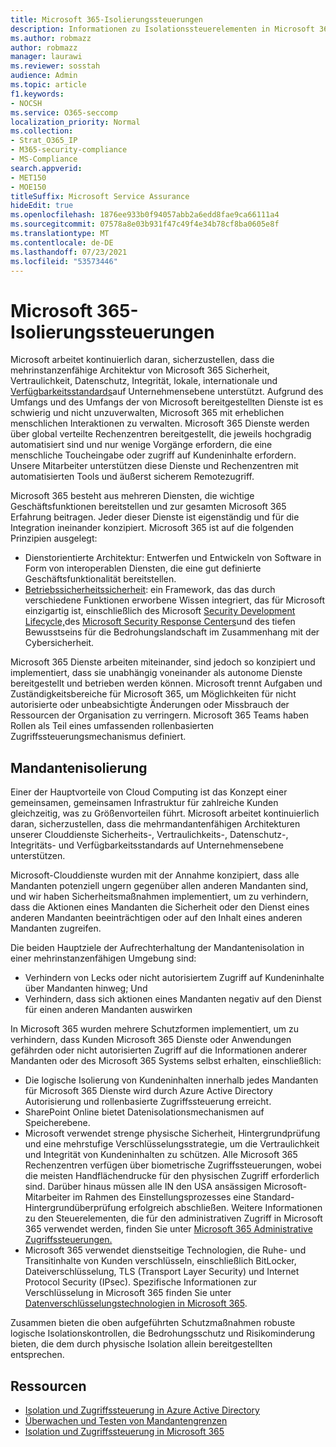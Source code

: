```yaml
---
title: Microsoft 365-Isolierungssteuerungen
description: Informationen zu Isolationssteuerelementen in Microsoft 365
ms.author: robmazz
author: robmazz
manager: laurawi
ms.reviewer: sosstah
audience: Admin
ms.topic: article
f1.keywords:
- NOCSH
ms.service: O365-seccomp
localization_priority: Normal
ms.collection:
- Strat_O365_IP
- M365-security-compliance
- MS-Compliance
search.appverid:
- MET150
- MOE150
titleSuffix: Microsoft Service Assurance
hideEdit: true
ms.openlocfilehash: 1876ee933b0f94057abb2a6edd8fae9ca66111a4
ms.sourcegitcommit: 07578a8e03b931f47c49f4e34b78cf8ba0605e8f
ms.translationtype: MT
ms.contentlocale: de-DE
ms.lasthandoff: 07/23/2021
ms.locfileid: "53573446"
---
```

# <a name="microsoft-365-isolation-controls"></a>Microsoft 365-Isolierungssteuerungen

Microsoft arbeitet kontinuierlich daran, sicherzustellen, dass die mehrinstanzenfähige Architektur von Microsoft 365 Sicherheit, Vertraulichkeit, Datenschutz, Integrität, lokale, internationale und [Verfügbarkeitsstandards](https://www.microsoft.com/trust-center/compliance/compliance-overview)auf Unternehmensebene unterstützt. Aufgrund des Umfangs und des Umfangs der von Microsoft bereitgestellten Dienste ist es schwierig und nicht unzuverwalten, Microsoft 365 mit erheblichen menschlichen Interaktionen zu verwalten. Microsoft 365 Dienste werden über global verteilte Rechenzentren bereitgestellt, die jeweils hochgradig automatisiert sind und nur wenige Vorgänge erfordern, die eine menschliche Toucheingabe oder zugriff auf Kundeninhalte erfordern. Unsere Mitarbeiter unterstützen diese Dienste und Rechenzentren mit automatisierten Tools und äußerst sicherem Remotezugriff.

Microsoft 365 besteht aus mehreren Diensten, die wichtige Geschäftsfunktionen bereitstellen und zur gesamten Microsoft 365 Erfahrung beitragen. Jeder dieser Dienste ist eigenständig und für die Integration ineinander konzipiert. Microsoft 365 ist auf die folgenden Prinzipien ausgelegt:

- Dienstorientierte Architektur: Entwerfen und Entwickeln von Software in Form von interoperablen Diensten, die eine gut definierte Geschäftsfunktionalität bereitstellen.
- [Betriebssicherheitssicherheit](https://www.microsoft.com/securityengineering/osa): ein Framework, das das durch verschiedene Funktionen erworbene Wissen integriert, das für Microsoft einzigartig ist, einschließlich des Microsoft [Security Development Lifecycle,](https://www.microsoft.com/sdl/default.aspx)des [Microsoft Security Response Centers](https://www.microsoft.com/msrc)und des tiefen Bewusstseins für die Bedrohungslandschaft im Zusammenhang mit der Cybersicherheit.

Microsoft 365 Dienste arbeiten miteinander, sind jedoch so konzipiert und implementiert, dass sie unabhängig voneinander als autonome Dienste bereitgestellt und betrieben werden können. Microsoft trennt Aufgaben und Zuständigkeitsbereiche für Microsoft 365, um Möglichkeiten für nicht autorisierte oder unbeabsichtigte Änderungen oder Missbrauch der Ressourcen der Organisation zu verringern. Microsoft 365 Teams haben Rollen als Teil eines umfassenden rollenbasierten Zugriffssteuerungsmechanismus definiert.

## <a name="tenant-isolation"></a>Mandantenisolierung

Einer der Hauptvorteile von Cloud Computing ist das Konzept einer gemeinsamen, gemeinsamen Infrastruktur für zahlreiche Kunden gleichzeitig, was zu Größenvorteilen führt. Microsoft arbeitet kontinuierlich daran, sicherzustellen, dass die mehrmandantenfähigen Architekturen unserer Clouddienste Sicherheits-, Vertraulichkeits-, Datenschutz-, Integritäts- und Verfügbarkeitsstandards auf Unternehmensebene unterstützen.

Microsoft-Clouddienste wurden mit der Annahme konzipiert, dass alle Mandanten potenziell ungern gegenüber allen anderen Mandanten sind, und wir haben Sicherheitsmaßnahmen implementiert, um zu verhindern, dass die Aktionen eines Mandanten die Sicherheit oder den Dienst eines anderen Mandanten beeinträchtigen oder auf den Inhalt eines anderen Mandanten zugreifen.

Die beiden Hauptziele der Aufrechterhaltung der Mandantenisolation in einer mehrinstanzenfähigen Umgebung sind:

- Verhindern von Lecks oder nicht autorisiertem Zugriff auf Kundeninhalte über Mandanten hinweg; Und
- Verhindern, dass sich aktionen eines Mandanten negativ auf den Dienst für einen anderen Mandanten auswirken

In Microsoft 365 wurden mehrere Schutzformen implementiert, um zu verhindern, dass Kunden Microsoft 365 Dienste oder Anwendungen gefährden oder nicht autorisierten Zugriff auf die Informationen anderer Mandanten oder des Microsoft 365 Systems selbst erhalten, einschließlich:

- Die logische Isolierung von Kundeninhalten innerhalb jedes Mandanten für Microsoft 365 Dienste wird durch Azure Active Directory Autorisierung und rollenbasierte Zugriffssteuerung erreicht.
- SharePoint Online bietet Datenisolationsmechanismen auf Speicherebene.
- Microsoft verwendet strenge physische Sicherheit, Hintergrundprüfung und eine mehrstufige Verschlüsselungsstrategie, um die Vertraulichkeit und Integrität von Kundeninhalten zu schützen. Alle Microsoft 365 Rechenzentren verfügen über biometrische Zugriffssteuerungen, wobei die meisten Handflächendrucke für den physischen Zugriff erforderlich sind. Darüber hinaus müssen alle IN den USA ansässigen Microsoft-Mitarbeiter im Rahmen des Einstellungsprozesses eine Standard-Hintergrundüberprüfung erfolgreich abschließen. Weitere Informationen zu den Steuerelementen, die für den administrativen Zugriff in Microsoft 365 verwendet werden, finden Sie unter [Microsoft 365 Administrative Zugriffssteuerungen.](assurance-administrative-access-controls-overview.md)
- Microsoft 365 verwendet dienstseitige Technologien, die Ruhe- und Transitinhalte von Kunden verschlüsseln, einschließlich BitLocker, Dateiverschlüsselung, TLS (Transport Layer Security) und Internet Protocol Security (IPsec). Spezifische Informationen zur Verschlüsselung in Microsoft 365 finden Sie unter [Datenverschlüsselungstechnologien in Microsoft 365](/microsoft-365/compliance/office-365-encryption-in-the-microsoft-cloud-overview).

Zusammen bieten die oben aufgeführten Schutzmaßnahmen robuste logische Isolationskontrollen, die Bedrohungsschutz und Risikominderung bieten, die dem durch physische Isolation allein bereitgestellten entsprechen.

## <a name="resources"></a>Ressourcen

- [Isolation und Zugriffssteuerung in Azure Active Directory](/microsoft-365/enterprise/microsoft-365-isolation-in-azure-active-directory)
- [Überwachen und Testen von Mandantengrenzen](assurance-monitoring-and-testing.md)
- [Isolation und Zugriffssteuerung in Microsoft 365](/microsoft-365/enterprise/microsoft-365-isolation-in-microsoft-365)
